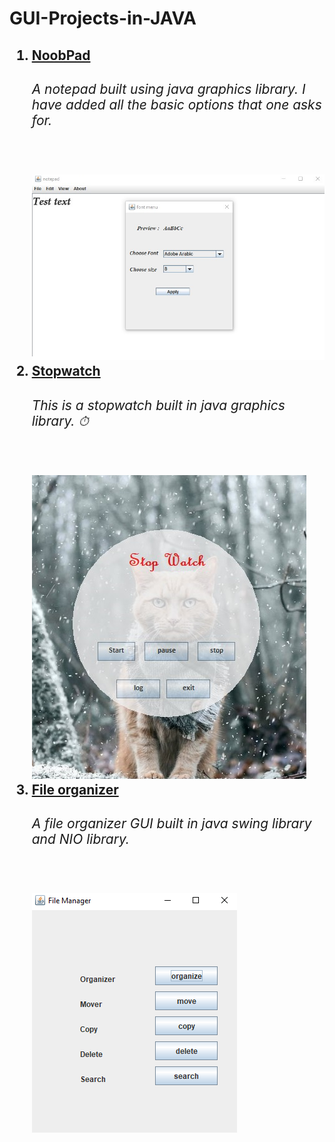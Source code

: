 # GUI-Projects-in-JAVA
<h2><ol>
  <li><a href="https://github.com/Tangent007/GUI-Projects-in-JAVA/blob/master/NoobPad/README.md"> NoobPad</a> </li>
  <h6> A notepad built using java graphics library. I have added all the basic options that one asks for.</h6><br>
  <img src="https://github.com/Tangent007/GUI-Projects-in-JAVA/blob/master/NoobPad/Images/1.png"><br>
  <li><a href="https://github.com/Tangent007/GUI-Projects-in-JAVA/blob/master/StopWatch/README.md"> Stopwatch </a></li>
  <h6>This is a stopwatch built in java graphics library. ⏱</h6><br>
  <img src="https://github.com/Tangent007/GUI-Projects-in-JAVA/blob/master/StopWatch/1.png"><br>
  <li><a href="https://github.com/Tangent007/GUI-Projects-in-JAVA/blob/master/File%20Organizer/README.md"> File organizer</a></li>
  <h6>A file organizer GUI built in java swing library and NIO library.</h6><br>
    <img src="https://github.com/Tangent007/GUI-Projects-in-JAVA/blob/master/File%20Organizer/Image%20assets/1.png">
    </ol></h2>
